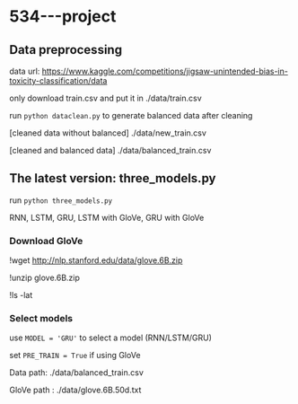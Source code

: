 # 534---project

## Data preprocessing
data url: https://www.kaggle.com/competitions/jigsaw-unintended-bias-in-toxicity-classification/data

only download train.csv and put it in ./data/train.csv

run `python dataclean.py`  to generate balanced data after cleaning 

[cleaned data without balanced]   ./data/new_train.csv          

[cleaned and balanced data]  ./data/balanced_train.csv          



## The latest version: three_models.py

run `python three_models.py`

RNN, LSTM, GRU, LSTM with GloVe, GRU with GloVe

### Download GloVe 

!wget http://nlp.stanford.edu/data/glove.6B.zip

!unzip glove.6B.zip

!ls -lat

### Select models
 
use `MODEL = 'GRU'`  to select a model (RNN/LSTM/GRU)

set `PRE_TRAIN = True` if using GloVe

Data path: ./data/balanced_train.csv

GloVe path : ./data/glove.6B.50d.txt

